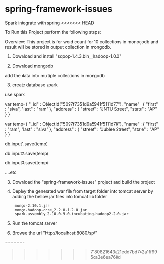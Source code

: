 spring-framework-issues
=======================

Spark integrate with spring
<<<<<<< HEAD

To Run this Project perform the following steps:
 
Overview: This project is for word count for 10 collections in monogodb and result will be stored in output collection in mongodb.

1. Download  and install "sqoop-1.4.3.bin__hadoop-1.0.0" 

2. Download mongodb
 
add the data into multiple collections in mongodb

3. create database spark 

use spark

var temp={ 
	"_id" : ObjectId("5097f7351d9a5941f5111d77"), 
	"name" : { 
		"first" : "siva", 
		"last" : "ram" 
	}, 
	"address" : { 
		"street" : "JNTU Street", 
		"state" : "AP" 
	} 
} 

var temp={ 
	"_id" : ObjectId("5097f7351d9a5941f5111d78"), 
	"name" : { 
		"first" : "ram", 
		"last" : "siva" 
	}, 
	"address" : { 
		"street" : "Jublee Street", 
		"state" : "AP" 
	} 
} 


db.input1.save(temp)

db.input2.save(temp)

db.input3.save(temp)

....etc


3. Download the "spring-framework-issues" project and build the project
4. Deploy the generated war file from target folder into tomcat server by adding the bellow jar files into tomcat lib folder

        mongo-2.10.1.jar
        mongo-hadoop-core_2.2.0-1.2.0.jar
        spark-assembly_2.10-0.9.0-incubating-hadoop2.2.0.jar

5. Run the tomcat server 

6. Browse the url "http://localhost:8080/sp/"


=======
>>>>>>> 7180821643a21edd7bd742a1ff995ca3e6ea768d
